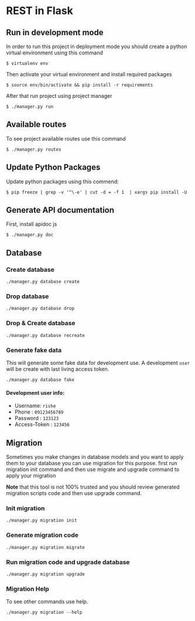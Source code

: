 # REST in Flask


## Run in development mode

In order to run this project in deployment mode you should create a python virtual environment using this command

```
$ virtualenv env
```

Then activate your virtual environment and install required packages

```
$ source env/bin/activate && pip install -r requirements
```

After that run project using project manager

```
$ ./manager.py run
```

## Available routes

To see project available routes use this command

```
$ ./manager.py routes
```

## Update Python Packages

Update python packages using this commend:

```
$ pip freeze | grep -v '^\-e' | cut -d = -f 1  | xargs pip install -U
```

## Generate API documentation

First, install apidoc js
```
$ ./manager.py doc
```


## Database
### Create database
```
./manager.py database create
```
### Drop database
```
./manager.py database drop
```
### Drop & Create database
```
./manager.py database recreate
```
### Generate fake data
This will generate some fake data for development use.
A development `user` will be create with last living access token.

```
./manager.py database fake
```
#### Development user info:

- Username: `rishe`
- Phone : `09123456789`
- Password : `123123`
- Access-Token : `123456`

## Migration
Sometimes you make changes in database models and you want to apply them to your database you can use migration for this purpose.
first run migration init command and then use migrate and upgrade command to apply your migration

**Note** that this tool is not 100% trusted and  you should review generated migration scripts code and then use upgrade command.

### Init migration
```
./manager.py migration init
```
### Generate migration code
```
./manager.py migration migrate
```
### Run migration code and upgrade database
```
./manager.py migration upgrade
```
### Migration Help
To see other commands use help.

```
./manager.py migration --help
```

